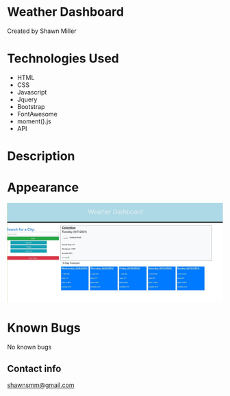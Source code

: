 # Weather Dashboard
Created by Shawn Miller

# Technologies Used
- HTML
- CSS
- Javascript
- Jquery
- Bootstrap
- FontAwesome
- moment().js
- API

# Description


# Appearance
![Screenshot of website](./assets/img/screenshot.jpg)

# Known Bugs
No known bugs

## Contact info
shawnsmm@gmail.com